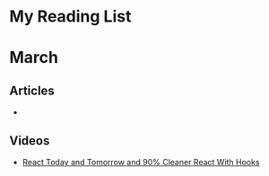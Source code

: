 # My Reading List

# March

## Articles
- 

## Videos
- [React Today and Tomorrow and 90% Cleaner React With Hooks](https://www.youtube.com/watch?v=dpw9EHDh2bM&list=WL&index=43&t=1049s)
